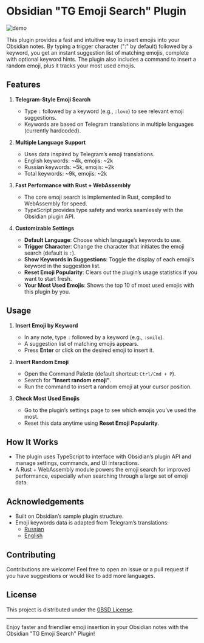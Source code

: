 # Obsidian "TG Emoji Search" Plugin

![demo](https://github.com/user-attachments/assets/22517d21-6493-430e-bd03-3b2cc6f41f1e)

This plugin provides a fast and intuitive way to insert emojis into your Obsidian notes. By typing a trigger character (":" by default) followed by a keyword, you get an instant suggestion list of matching emojis, complete with optional keyword hints. The plugin also includes a command to insert a random emoji, plus it tracks your most used emojis.

## Features

1. **Telegram-Style Emoji Search**  
   - Type `:` followed by a keyword (e.g., `:love`) to see relevant emoji suggestions.
   - Keywords are based on Telegram translations in multiple languages (currently hardcoded).

2. **Multiple Language Support**  
   - Uses data inspired by Telegram’s emoji translations.
   - English keywords: ~4k, emojis: ~2k
   - Russian keywords: ~5k, emojis: ~2k
   - Total keywords: ~9k, emojis: ~2k

3. **Fast Performance with Rust + WebAssembly**  
   - The core emoji search is implemented in Rust, compiled to WebAssembly for speed.
   - TypeScript provides type safety and works seamlessly with the Obsidian plugin API.

4. **Customizable Settings**  
   - **Default Language**: Choose which language’s keywords to use.
   - **Trigger Character**: Change the character that initiates the emoji search (default is `:`).
   - **Show Keywords in Suggestions**: Toggle the display of each emoji’s keyword in the suggestion list.
   - **Reset Emoji Popularity**: Clears out the plugin’s usage statistics if you want to start fresh.
   - **Your Most Used Emojis**: Shows the top 10 of most used emojis with this plugin by you.

## Usage

1. **Insert Emoji by Keyword**  
   - In any note, type `:` followed by a keyword (e.g., `:smile`).
   - A suggestion list of matching emojis appears.  
   - Press **Enter** or click on the desired emoji to insert it.

2. **Insert Random Emoji**  
   - Open the Command Palette (default shortcut: `Ctrl/Cmd + P`).
   - Search for **"Insert random emoji"**.
   - Run the command to insert a random emoji at your cursor position.

3. **Check Most Used Emojis**  
   - Go to the plugin’s settings page to see which emojis you’ve used the most.
   - Reset this data anytime using **Reset Emoji Popularity**.

## How It Works

- The plugin uses TypeScript to interface with Obsidian’s plugin API and manage settings, commands, and UI interactions.
- A Rust + WebAssembly module powers the emoji search for improved performance, especially when searching through a large set of emoji data.

## Acknowledgements

- Built on Obsidian’s sample plugin structure.
- Emoji keywords data is adapted from Telegram’s translations:
  - [Russian](https://translations.telegram.org/ru/emoji)  
  - [English](https://translations.telegram.org/en/emoji)

## Contributing

Contributions are welcome! Feel free to open an issue or a pull request if you have suggestions or would like to add more languages.

## License

This project is distributed under the [0BSD License](LICENSE).

---

Enjoy faster and friendlier emoji insertion in your Obsidian notes with the Obsidian "TG Emoji Search" Plugin!
